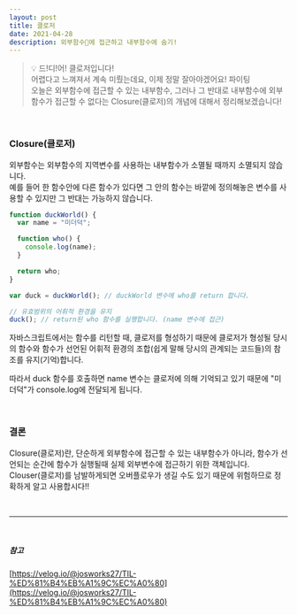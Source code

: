 ```yaml
---
layout: post
title: 클로저
date: 2021-04-28
description: 외부함수에 접근하고 내부함수에 숨기!
---
```


> 💡 드!디!어! 클로저입니다!   
> 어렵다고 느껴져서 계속 미뤘는데요, 이제 정말 잘아야겠어요! 파이팅  
> 오늘은 외부함수에 접근할 수 있는 내부함수, 그러나 그 반대로 내부함수에 외부함수가 접근할 수 없다는 Closure(클로저)의 개념에 대해서 정리해보겠습니다!

<br />

### Closure(클로저)

외부함수는 외부함수의 지역변수를 사용하는 내부함수가 소멸될 때까지 소멸되지 않습니다.  
예를 들어 한 함수안에 다른 함수가 있다면 그 안의 함수는 바깥에 정의해놓은 변수를 사용할 수 있지만 그 반대는 가능하지 않습니다.

```javascript
function duckWorld() {
  var name = "미더덕";

  function who() {
    console.log(name);
  }

  return who;
}

var duck = duckWorld(); // duckWorld 변수에 who를 return 합니다.

// 유효범위의 어휘적 환경을 유지
duck(); // return된 who 함수를 실행합니다. (name 변수에 접근)
```

자바스크립트에서는 함수를 리턴할 때, 클로저를 형성하기 때문에 클로저가 형성될 당시의 함수와 함수가 선언된 어휘적 환경의 조합(쉽게 말해 당시의 관계되는 코드들)의 참조를 유지(기억)합니다.

따라서 duck 함수를 호출하면 name 변수는 클로저에 의해 기억되고 있기 때문에 "미더덕"가 console.log에 전달되게 됩니다.

<br />

### 결론

Closure(클로저)란, 단순하게 외부함수에 접근할 수 있는 내부함수가 아니라, 함수가 선언되는 순간에 함수가 실행될때 실제 외부변수에 접근하기 위한 객체입니다.  
Clouser(클로저)를 남발하게되면 오버플로우가 생길 수도 있기 때문에 위험하므로 정확하게 알고 사용합시다!!

<br />
<hr />
<br />

##### 참고
[https://velog.io/@josworks27/TIL-%ED%81%B4%EB%A1%9C%EC%A0%80](https://velog.io/@josworks27/TIL-%ED%81%B4%EB%A1%9C%EC%A0%80)